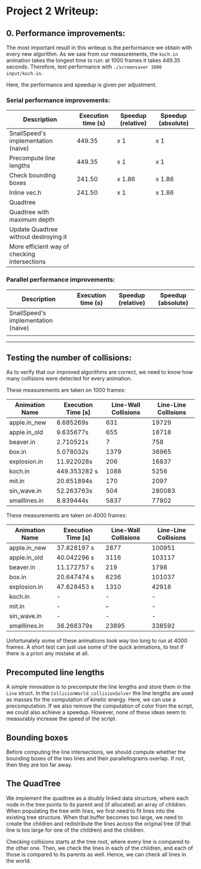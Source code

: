 # Project 2 Writeup:

## 0. Performance improvements:
The most important result in this writeup is the performance we obtain with every new algorithm. As we saw from our measurements, the `koch.in` animation takes the longest time to run: at 1000 frames it takes 449.35 seconds. Therefore, test performance with `./screensaver 1000 input/koch.in`.

Here, the performance and speedup is given per adjustment.

### Serial performance improvements:

| Description | Execution time (s) | Speedup (relative) | Speedup (absolute) |
| - | - | - | - |
| SnailSpeed's implementation (naive) | 449.35 | x 1 | x 1 |
| Precompute line lengths | 449.35 | x 1 | x 1 |
| Check bounding boxes | 241.50 | x 1.86 | x 1.86 |
| Inline vec.h | 241.50 | x 1 | x 1.86 |
| Quadtree | | | |
| Quadtree with maximum depth | | | |
| Update Quadtree without destroying it | | | |
| More efficient way of checking intersections | | | |

### Parallel performance improvements:

| Description | Execution time (s) | Speedup (relative) | Speedup (absolute) |
| - | - | - | - |
| SnailSpeed's implementation (naive) | | | |
| | | | |

--- 

## Testing the number of collisions:
As to verify that our improved algorithms are correct, we need to know how many collisions were detected for every animation. 

These measurements are taken on 1000 frames:

| Animation Name | Execution Time [s] | Line-Wall Collisions | Line-Line Collisions |
| - | - | - | - |
| apple.in_new | 8.685269s | 631 | 19729 | 
| apple.in_old | 9.635677s | 655 | 18718 | 
| beaver.in | 2.710521s | 7 | 758 | 
| box.in | 5.078032s | 1379 | 36965 |
| explosion.in | 11.922028s | 206 | 16837 |
| koch.in | 449.353282 s | 1088 | 5256 |
| mit.in | 20.651894s | 170 | 2097 | 
| sin_wave.in | 52.263763s | 504 | 280083 |
| smalllines.in | 8.939444s | 5837 | 77802 | 


These measurements are taken on 4000 frames:

| Animation Name | Execution Time [s] | Line-Wall Collisions | Line-Line Collisions |
| - | - | - | - |
| apple.in_new | 37.828197 s | 2877 | 100951 | 
| apple.in_old | 40.042296 s | 3116 | 103117 | 
| beaver.in | 11.172757 s | 219 | 1798 |
| box.in | 20.647474 s | 6236 | 101037 | 
| explosion.in | 47.628453 s | 1310 | 42918 | 
| koch.in | - | - | - | 
| mit.in | - | – | - | 
| sin_wave.in | - | - | - | 
| smalllines.in | 36.266379s | 23895 | 338592 | 

Unfortunately some of these animations took way too long to run at 4000 frames. A short test can just use some of the quick animations, to test if there is a priori any mistake at all.

## Precomputed line lengths
A simple innovation is to precompute the line lengths and store them in the `Line` struct. In the `CollisionWorld_collisionSolver` the line lengths are used as masses for the computation of kinetic energy. Here, we can use a precomputation. If we also remove the computation of color from the script, we could also achieve a speedup. However, none of these ideas seem to measurably increase the speed of the script.

## Bounding boxes
Before computing the line intersections, we should compute whether the bounding boxes of the two lines and their parallellograms overlap. If not, then they are too far away.

## The QuadTree
We implement the quadtree as a doubly linked data structure, where each node in the tree points to its parent and (if allocated) an array of children. When populating the tree with lines, we first need to fit lines into the existing tree structure. When that buffer becomes too large, we need to create the children and redistribute the lines across the original tree (if that line is too large for one of the children) and the children. 

Checking collisions starts at the tree root, where every line is compared to the other one. Then, we check the lines in each of the children, and each of those is compared to its parents as well. Hence, we can check all lines in the world.


